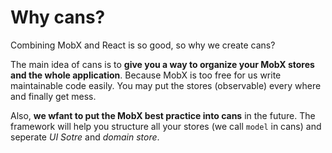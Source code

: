 # Why cans?

Combining MobX and React is so good, so why we create cans?

The main idea of cans is to **give you a way to organize your MobX stores and the whole application**. Because MobX is too free for us write maintainable code easily. You may put the stores (observable) every where and finally get mess.

Also, **we wfant to put the MobX best practice into cans** in the future. The framework will help you structure all your stores (we call `model` in cans) and seperate *UI Sotre* and *domain store*.
